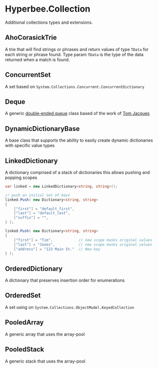 # Hyperbee.Collection

Additional collections types and extensions.

 ## AhoCorasickTrie
 A trie that will find strings or phrases and return values of type `TData` for each string or phrase found.  Type param `TData` is the type of the data returned when a match is found.

 ## ConcurrentSet
 A set based on `System.Collections.Concurrent.ConcurrentDictionary`

 ## Deque
 A generic [double-ended queue](https://en.wikipedia.org/wiki/Double-ended_queue) class based of the work of [Tom Jacques](https://github.com/tejacques/Deque)

## DynamicDictionaryBase
A base class that supports the ability to easily create dynamic dictionaries with specific value types

## LinkedDictionary

A dictionary comprised of a stack of dictionaries this allows pushing and popping scopes

```csharp
var linked = new LinkedDictionary<string, string>();

// push an initial set of keys
linked.Push( new Dictionary<string, string>
{
    ["first"] = "default_first",
    ["last"] = "default_last",
    ["suffix"] = "",
} );

linked.Push( new Dictionary<string, string>
{
    ["first"] = "Tim",            // new scope masks original values
    ["last"] = "Jones",           // new scope masks original values
    ["address"] = "123 Main St."  // New key
} );
```

## OrderedDictionary
A dictionary that preserves insertion order for enumerations

## OrderedSet
A set using on `System.Collections.ObjectModel.KeyedCollection`

## PooledArray

A generic array that uses the array-pool

## PooledStack

A generic stack that uses the array-pool
